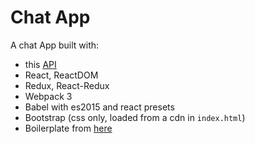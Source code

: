 # Chat App

A chat App built with:

- this [API](https://github.com/lewagon/wagon-chat-api#wagon-chat-api-documentation)
- React, ReactDOM
- Redux, React-Redux
- Webpack 3
- Babel with es2015 and react presets
- Bootstrap (css only, loaded from a cdn in `index.html`)
- Boilerplate from [here](https://github.com/lewagon/redux-boilerplate)
